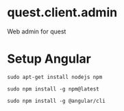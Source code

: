 # quest.client.admin
Web admin for quest

# Setup Angular
```sudo apt-get install nodejs npm```

```sudo npm install -g npm@latest```

```sudo npm install -g @angular/cli```
